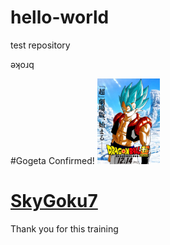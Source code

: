 # hello-world
test repository
























ǝʞoɹq


#Gogeta Confirmed!
<img src='images/ssbgeta.jpg' width='100'>

[SkyGoku7](https://www.deviantart.com/skygoku7/art/Gogeta-Super-Saiyan-Blue-Broly-Movie-2018-761896395 "Artist")
=======
Thank you for this training

